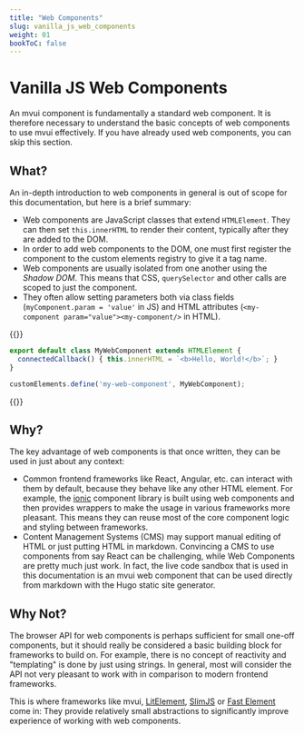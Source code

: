 ```yaml
---
title: "Web Components"
slug: vanilla_js_web_components
weight: 01
bookToC: false
---
```


# Vanilla JS Web Components

An mvui component is fundamentally a standard web component. It is therefore necessary to
understand the basic concepts of web components to use mvui effectively. If you have
already used web components, you can skip this section.

## What?

An in-depth introduction to web components in general is out of scope for this
documentation, but here is a brief summary:

- Web components are JavaScript classes that extend `HTMLElement`. They can then set
  `this.innerHTML` to render their content, typically after they are added to the DOM.
- In order to add web components to the DOM, one must first register the component to the
  custom elements registry to give it a tag name.
- Web components are usually isolated from one another using the *Shadow DOM*. This means
  that CSS, `querySelector` and other calls are scoped to just the component.
- They often allow setting parameters both via class fields (`myComponent.param = 'value'`
  in JS) and HTML attributes (`<my-component param="value"><my-component/>` in HTML).

{{<codeview>}}
```typescript
export default class MyWebComponent extends HTMLElement {
  connectedCallback() { this.innerHTML = `<b>Hello, World!</b>`; }
}

customElements.define('my-web-component', MyWebComponent);
```
{{</codeview>}}

## Why?

The key advantage of web components is that once written, they can be used in just about
any context:

- Common frontend frameworks like React, Angular, etc. can interact with them by default,
  because they behave like any other HTML element. For example, the
  [ionic](https://ionicframework.com) component library is built using web components and
  then provides wrappers to make the usage in various frameworks more pleasant. This means
  they can reuse most of the core component logic and styling between frameworks.
- Content Management Systems (CMS) may support manual editing of HTML or just putting HTML
  in markdown. Convincing a CMS to use components from say React can be challenging, while
  Web Components are pretty much just work. In fact, the live code sandbox that is used in
  this documentation is an mvui web component that can be used directly from markdown with
  the Hugo static site generator.

## Why Not?

The browser API for web components is perhaps sufficient for small one-off components, but
it should really be considered a basic building block for frameworks to build on. For
example, there is no concept of reactivity and "templating" is done by just using
strings. In general, most will consider the API not very pleasant to work with in
comparison to modern frontend frameworks.

This is where frameworks like mvui, [LitElement](https://lit.dev),
[SlimJS](https://slimjs.com/#/welcome) or [Fast
Element](https://www.fast.design/docs/fast-element/defining-elements) come in: They
provide relatively small abstractions to significantly improve experience of working with
web components.
